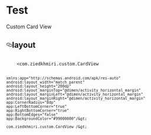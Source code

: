# Test
Custom Card View </br>
<h2><a id="user-content-layout" class="anchor" href="#layout" aria-hidden="true"><svg aria-hidden="true" class="octicon octicon-link" height="16" version="1.1" viewBox="0 0 16 16" width="16"><path d="M4 9h1v1H4c-1.5 0-3-1.69-3-3.5S2.55 3 4 3h4c1.45 0 3 1.69 3 3.5 0 1.41-.91 2.72-2 3.25V8.59c.58-.45 1-1.27 1-2.09C10 5.22 8.98 4 8 4H4c-.98 0-2 1.22-2 2.5S3 9 4 9zm9-3h-1v1h1c1 0 2 1.22 2 2.5S13.98 12 13 12H9c-.98 0-2-1.22-2-2.5 0-.83.42-1.64 1-2.09V6.25c-1.09.53-2 1.84-2 3.25C6 11.31 7.55 13 9 13h4c1.45 0 3-1.69 3-3.5S14.5 6 13 6z"></path></svg></a>layout</h2>
<pre><code>    
    &lt;com.ziedkhmiri.custom.CardView
    
    xmlns:app="http://schemas.android.com/apk/res-auto"
    android:layout_width="match_parent"
    android:layout_height="200dp"
    android:layout_marginTop="@dimen/activity_horizontal_margin"
    android:layout_marginLeft="@dimen/activity_horizontal_margin"
    android:layout_marginRight="@dimen/activity_horizontal_margin"
    app:CornerRadius="8dp"
    app:LeftBottomCorner="true"
    app:RightBottomCorner="true"
    app:BottomEdges="false"
    app:BackgroundColor="#99000000"/&gt;

    com.ziedkhmiri.custom.CardView /&gt;

</code></pre>
